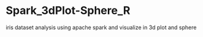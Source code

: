 # Spark_3dPlot-Sphere_R
iris dataset analysis using apache spark and visualize in 3d plot and sphere
